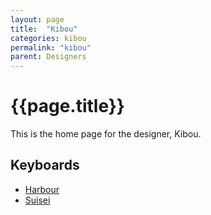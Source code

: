 ```yaml
---
layout: page
title:  "Kibou"
categories: kibou
permalink: "kibou"
parent: Designers
---
```

# {{page.title}}

This is the home page for the designer, Kibou.

## Keyboards

- [Harbour](/kibou/harbour)
- [Suisei](/kibou/suisei)
